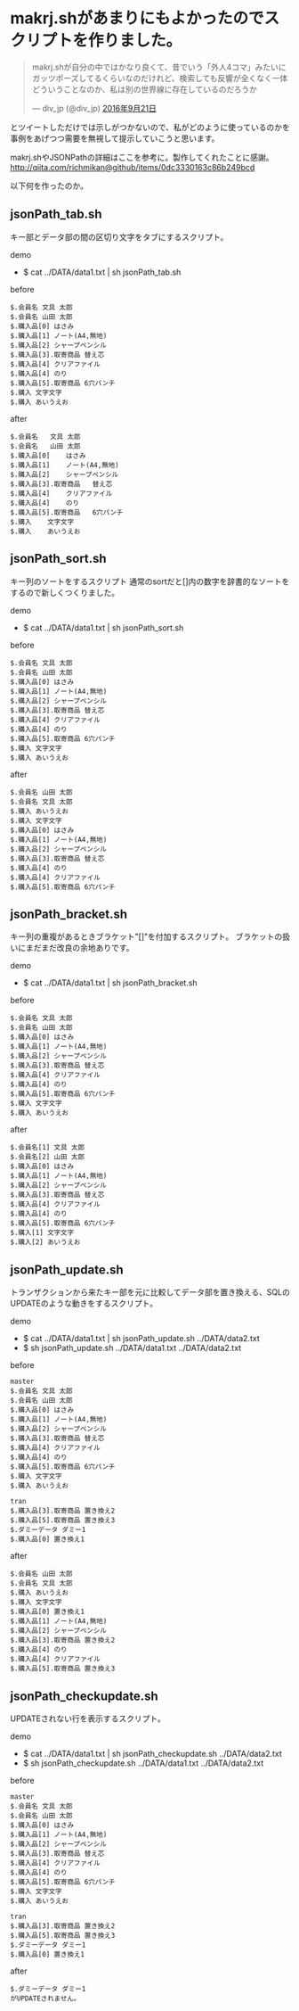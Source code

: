 # makrj.shがあまりにもよかったのでスクリプトを作りました。

<blockquote class="twitter-tweet" data-lang="ja"><p lang="ja" dir="ltr">makrj.shが自分の中ではかなり良くて、昔でいう「外人4コマ」みたいにガッツポーズしてるくらいなのだけれど、検索しても反響が全くなく一体どういうことなのか、私は別の世界線に存在しているのだろうか</p>&mdash; div_jp (@div_jp) <a href="https://twitter.com/div_jp/status/778694459869376513">2016年9月21日</a></blockquote>
<script async src="//platform.twitter.com/widgets.js" charset="utf-8"></script>

とツイートしただけでは示しがつかないので、私がどのように使っているのかを事例をあげつつ需要を無視して提示していこうと思います。


makrj.shやJSONPathの詳細はここを参考に。製作してくれたことに感謝。
http://qiita.com/richmikan@github/items/0dc3330163c86b249bcd


以下何を作ったのか。




## jsonPath_tab.sh
キー部とデータ部の間の区切り文字をタブにするスクリプト。

demo
* $ cat ../DATA/data1.txt | sh jsonPath_tab.sh

before
```
$.会員名 文具 太郎
$.会員名 山田 太郎
$.購入品[0] はさみ
$.購入品[1] ノート(A4,無地)
$.購入品[2] シャープペンシル
$.購入品[3].取寄商品 替え芯
$.購入品[4] クリアファイル
$.購入品[4] のり
$.購入品[5].取寄商品 6穴パンチ
$.購入 文字文字
$.購入 あいうえお
```
after
```
$.会員名	文具 太郎
$.会員名	山田 太郎
$.購入品[0]	はさみ
$.購入品[1]	ノート(A4,無地)
$.購入品[2]	シャープペンシル
$.購入品[3].取寄商品	替え芯
$.購入品[4]	クリアファイル
$.購入品[4]	のり
$.購入品[5].取寄商品	6穴パンチ
$.購入	文字文字
$.購入	あいうえお
```


## jsonPath_sort.sh
キー列のソートをするスクリプト
通常のsortだと[]内の数字を辞書的なソートをするので新しくつくりました。

demo
* $ cat ../DATA/data1.txt | sh jsonPath_sort.sh

before
```
$.会員名 文具 太郎
$.会員名 山田 太郎
$.購入品[0] はさみ
$.購入品[1] ノート(A4,無地)
$.購入品[2] シャープペンシル
$.購入品[3].取寄商品 替え芯
$.購入品[4] クリアファイル
$.購入品[4] のり
$.購入品[5].取寄商品 6穴パンチ
$.購入 文字文字
$.購入 あいうえお
```
after
```
$.会員名 山田 太郎
$.会員名 文具 太郎
$.購入 あいうえお
$.購入 文字文字
$.購入品[0] はさみ
$.購入品[1] ノート(A4,無地)
$.購入品[2] シャープペンシル
$.購入品[3].取寄商品 替え芯
$.購入品[4] のり
$.購入品[4] クリアファイル
$.購入品[5].取寄商品 6穴パンチ
```


## jsonPath_bracket.sh
キー列の重複があるときブラケット"[]"を付加するスクリプト。
ブラケットの扱いにまだまだ改良の余地ありです。

demo
* $ cat ../DATA/data1.txt | sh jsonPath_bracket.sh

before
```
$.会員名 文具 太郎
$.会員名 山田 太郎
$.購入品[0] はさみ
$.購入品[1] ノート(A4,無地)
$.購入品[2] シャープペンシル
$.購入品[3].取寄商品 替え芯
$.購入品[4] クリアファイル
$.購入品[4] のり
$.購入品[5].取寄商品 6穴パンチ
$.購入 文字文字
$.購入 あいうえお
```

after
```
$.会員名[1] 文具 太郎
$.会員名[2] 山田 太郎
$.購入品[0] はさみ
$.購入品[1] ノート(A4,無地)
$.購入品[2] シャープペンシル
$.購入品[3].取寄商品 替え芯
$.購入品[4] クリアファイル
$.購入品[4] のり
$.購入品[5].取寄商品 6穴パンチ
$.購入[1] 文字文字
$.購入[2] あいうえお
```


## jsonPath_update.sh
トランザクションから来たキー部を元に比較してデータ部を置き換える、SQLのUPDATEのような動きをするスクリプト。

demo
* $ cat ../DATA/data1.txt | sh jsonPath_update.sh ../DATA/data2.txt
* $ sh jsonPath_update.sh ../DATA/data1.txt ../DATA/data2.txt

before
```
master
$.会員名 文具 太郎
$.会員名 山田 太郎
$.購入品[0] はさみ
$.購入品[1] ノート(A4,無地)
$.購入品[2] シャープペンシル
$.購入品[3].取寄商品 替え芯
$.購入品[4] クリアファイル
$.購入品[4] のり
$.購入品[5].取寄商品 6穴パンチ
$.購入 文字文字
$.購入 あいうえお

tran
$.購入品[3].取寄商品 置き換え2
$.購入品[5].取寄商品 置き換え3
$.ダミーデータ ダミー1
$.購入品[0] 置き換え1
```
after
```
$.会員名 山田 太郎
$.会員名 文具 太郎
$.購入 あいうえお
$.購入 文字文字
$.購入品[0] 置き換え1
$.購入品[1] ノート(A4,無地)
$.購入品[2] シャープペンシル
$.購入品[3].取寄商品 置き換え2
$.購入品[4] のり
$.購入品[4] クリアファイル
$.購入品[5].取寄商品 置き換え3
```

## jsonPath_checkupdate.sh
UPDATEされない行を表示するスクリプト。


demo
* $ cat ../DATA/data1.txt | sh jsonPath_checkupdate.sh ../DATA/data2.txt
* $ sh jsonPath_checkupdate.sh ../DATA/data1.txt ../DATA/data2.txt



before
```
master
$.会員名 文具 太郎
$.会員名 山田 太郎
$.購入品[0] はさみ
$.購入品[1] ノート(A4,無地)
$.購入品[2] シャープペンシル
$.購入品[3].取寄商品 替え芯
$.購入品[4] クリアファイル
$.購入品[4] のり
$.購入品[5].取寄商品 6穴パンチ
$.購入 文字文字
$.購入 あいうえお

tran
$.購入品[3].取寄商品 置き換え2
$.購入品[5].取寄商品 置き換え3
$.ダミーデータ ダミー1
$.購入品[0] 置き換え1
```
after
```
$.ダミーデータ ダミー1
がUPDATEされません。
```






























